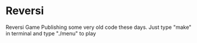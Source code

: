# Reversi
Reversi Game
Publishing some very old code these days.
Just type "make" in terminal and type "./menu" to play
